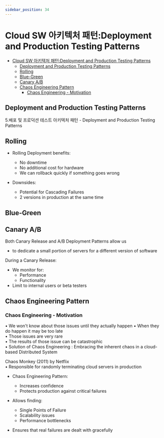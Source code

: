 ```yaml
---
sidebar_position: 34
---
```


# Cloud SW 아키텍처 패턴:Deployment and Production Testing Patterns

- [Cloud SW 아키텍처 패턴:Deployment and Production Testing Patterns](#cloud-sw-아키텍처-패턴deployment-and-production-testing-patterns)
  - [Deployment and Production Testing Patterns](#deployment-and-production-testing-patterns)
  - [Rolling](#rolling)
  - [Blue-Green](#blue-green)
  - [Canary A/B](#canary-ab)
  - [Chaos Engineering Pattern](#chaos-engineering-pattern)
    - [Chaos Engineering - Motivation](#chaos-engineering---motivation)


## Deployment and Production Testing Patterns   

5.배포 및 프로덕션 테스트 아키텍처 패턴 - Deployment and Production Testing Patterns    

## Rolling 

- Rolling Deployment benefits:
  - No downtime
  - No additional cost for hardware
  - We can rollback quickly if something goes wrong  

- Downsides:
  - Potential for Cascading Failures
  - 2 versions in production at the same time

## Blue-Green

## Canary A/B

Both Canary Release and A/B Deployment Patterns allow us
- to dedicate a small portion of servers for a different version of software

During a Canary Release:
- We monitor for:
  - Performance
  - Functionality
- Limit to internal users or beta testers

## Chaos Engineering Pattern

### Chaos Engineering - Motivation  

• We won't know about those issues until they actually happen 
• When they do happen it may be too late  
• Those issues are very rare  
• The results of those issue can be catastrophic  
• Solution of Chaos Engineering : Embracing the inherent chaos in a cloud-based 
  Distributed System  


Chaos Monkey (2011) by Netflix  
• Responsible for randomly terminating cloud servers in production


- Chaos Engineering Pattern:  
  - Increases confidence  
  - Protects production against critical failures   

- Allows finding: 
  - Single Points of Failure   
  - Scalability issues  
  - Performance bottlenecks   

- Ensures that real failures are dealt with gracefully  